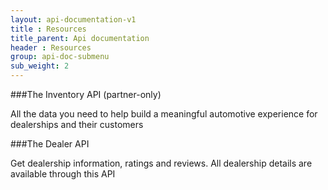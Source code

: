 ```yaml
---
layout: api-documentation-v1
title : Resources
title_parent: Api documentation
header : Resources
group: api-doc-submenu
sub_weight: 2
---
```



###The Inventory API (partner-only)

All the data you need to help build a meaningful automotive experience for dealerships and their customers

###The Dealer API

Get dealership information, ratings and reviews. All dealership details are available through this API